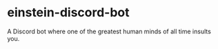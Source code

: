 # einstein-discord-bot

A Discord bot where one of the greatest human minds of all time insults you.
